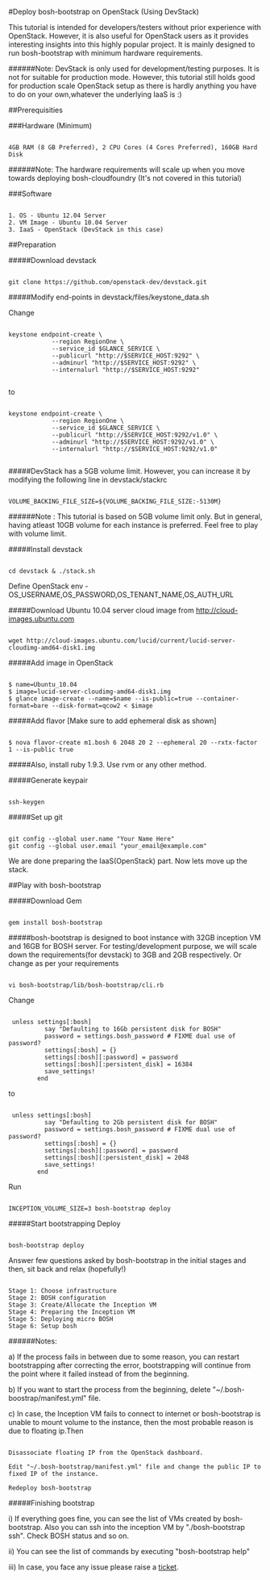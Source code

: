 #Deploy bosh-bootstrap on OpenStack (Using DevStack)


This tutorial is intended for developers/testers without prior experience with OpenStack. However, it is also useful for OpenStack users as it provides interesting insights into this highly popular project.
It is mainly designed to run bosh-bootstrap with minimum hardware requirements.

######Note: 
DevStack is only used for development/testing purposes. It is not for suitable for production mode.
However, this tutorial still holds good for production scale OpenStack setup as there is hardly anything you have to do on your own,whatever the underlying IaaS is :)

##Prerequisities

###Hardware (Minimum)

```

4GB RAM (8 GB Preferred), 2 CPU Cores (4 Cores Preferred), 160GB Hard Disk

```

######Note: 
The hardware requirements will scale up when you move towards deploying bosh-cloudfoundry (It's not covered in this tutorial)

###Software

```

1. OS - Ubuntu 12.04 Server
2. VM Image - Ubuntu 10.04 Server
3. IaaS - OpenStack (DevStack in this case)

```

##Preparation

#####Download devstack

```

git clone https://github.com/openstack-dev/devstack.git

```
#####Modify end-points in devstack/files/keystone_data.sh

Change

```

keystone endpoint-create \
            --region RegionOne \
            --service_id $GLANCE_SERVICE \
            --publicurl "http://$SERVICE_HOST:9292" \
            --adminurl "http://$SERVICE_HOST:9292" \
            --internalurl "http://$SERVICE_HOST:9292"
            
```

to

```

keystone endpoint-create \
            --region RegionOne \
            --service_id $GLANCE_SERVICE \
            --publicurl "http://$SERVICE_HOST:9292/v1.0" \
            --adminurl "http://$SERVICE_HOST:9292/v1.0" \
            --internalurl "http://$SERVICE_HOST:9292/v1.0"
            
```

#####DevStack has a 5GB volume limit. However, you can increase it by modifying the following line in devstack/stackrc

```

VOLUME_BACKING_FILE_SIZE=${VOLUME_BACKING_FILE_SIZE:-5130M}

```

######Note : 
This tutorial is based on 5GB volume limit only. But in general, having atleast 10GB volume for
each instance is preferred. Feel free to play with volume limit.

#####Install devstack

```

cd devstack & ./stack.sh

```

Define OpenStack env - OS_USERNAME,OS_PASSWORD,OS_TENANT_NAME,OS_AUTH_URL

#####Download Ubuntu 10.04 server cloud image from http://cloud-images.ubuntu.com

```

wget http://cloud-images.ubuntu.com/lucid/current/lucid-server-cloudimg-amd64-disk1.img

```

#####Add image in OpenStack

```

$ name=Ubuntu_10.04
$ image=lucid-server-cloudimg-amd64-disk1.img
$ glance image-create --name=$name --is-public=true --container-format=bare --disk-format=qcow2 < $image

```

#####Add flavor [Make sure to add ephemeral disk as shown]

```

$ nova flavor-create m1.bosh 6 2048 20 2 --ephemeral 20 --rxtx-factor 1 --is-public true

```

#####Also, install ruby 1.9.3. Use rvm or any other method.

#####Generate keypair

```

ssh-keygen

```
#####Set up git

```

git config --global user.name "Your Name Here"
git config --global user.email "your_email@example.com" 

```

We are done preparing the IaaS(OpenStack) part. Now lets move up the stack.

##Play with bosh-bootstrap

#####Download Gem

```

gem install bosh-bootstrap

```

#####bosh-bootstrap is designed to boot instance with 32GB inception VM and 16GB for BOSH server.
For testing/development purpose, we will scale down the requirements(for devstack) to 3GB and 2GB respectively. Or change as per your requirements

```

vi bosh-bootstrap/lib/bosh-bootstrap/cli.rb

```

Change

```

 unless settings[:bosh]
          say "Defaulting to 16Gb persistent disk for BOSH"
          password = settings.bosh_password # FIXME dual use of password?
          settings[:bosh] = {}
          settings[:bosh][:password] = password
          settings[:bosh][:persistent_disk] = 16384
          save_settings!
        end

```

to

```

 unless settings[:bosh]
          say "Defaulting to 2Gb persistent disk for BOSH"
          password = settings.bosh_password # FIXME dual use of password?
          settings[:bosh] = {}
          settings[:bosh][:password] = password
          settings[:bosh][:persistent_disk] = 2048
          save_settings!
        end
```

Run

```

INCEPTION_VOLUME_SIZE=3 bosh-bootstrap deploy

```

#####Start bootstrapping
Deploy

```

bosh-bootstrap deploy

```

Answer few questions asked by bosh-bootstrap in the initial stages and then, sit back and relax (hopefully!)

```

Stage 1: Choose infrastructure
Stage 2: BOSH configuration
Stage 3: Create/Allocate the Inception VM
Stage 4: Preparing the Inception VM
Stage 5: Deploying micro BOSH
Stage 6: Setup bosh

```

######Notes:

a) If the process fails in between due to some reason, you can restart bootstrapping after correcting the error, bootstrapping will continue from the point where it failed instead of from the beginning.

b) If you want to start the process from the beginning, delete "~/.bosh-boostrap/manifest.yml" file.

c) In case, the Inception VM fails to connect to internet or bosh-bootstrap is unable to mount volume to the instance, then the most probable reason is due to floating ip.Then

```

Disassociate floating IP from the OpenStack dashboard.
  
Edit "~/.bosh-bootstrap/manifest.yml" file and change the public IP to fixed IP of the instance.
  
Redeploy bosh-bootstrap

```

#####Finishing bootstrap

i) If everything goes fine, you can see the list of VMs created by bosh-bootstrap. Also you can ssh into the inception VM by "./bosh-bootstrap ssh". Check BOSH status and so on.
 
ii) You can see the list of commands by executing "bosh-bootstrap help"

iii) In case, you face any issue please raise a [ticket](https://github.com/StarkAndWayne/bosh-bootstrap/issues). 

